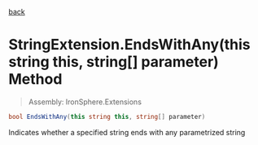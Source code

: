 ﻿

[back](/IronSphere.Extensions/types/StringExtension)

# StringExtension.EndsWithAny(this string this, string[] parameter) Method

> Assembly: IronSphere.Extensions

```csharp
bool EndsWithAny(this string this, string[] parameter)
```

Indicates whether a specified string ends with any parametrized string

 